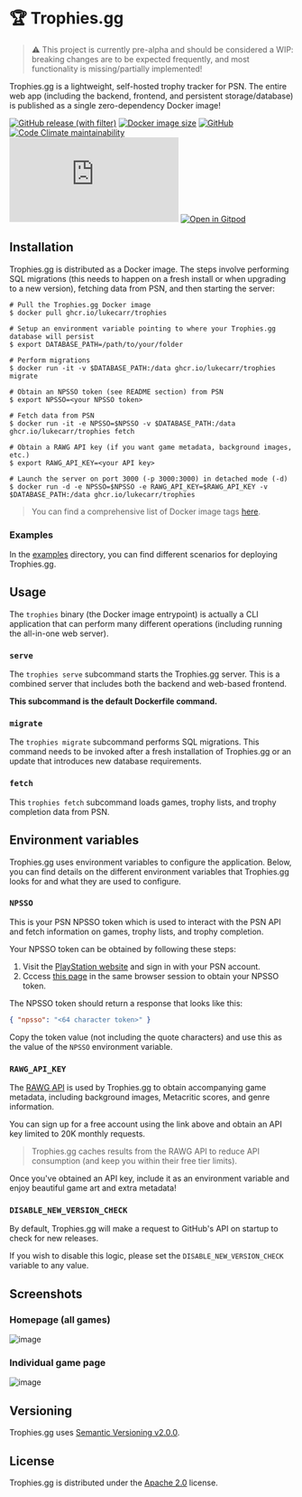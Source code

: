 # 🏆 Trophies.gg

> ⚠️ This project is currently pre-alpha and should be considered a WIP: breaking changes are to be expected frequently, and most functionality is missing/partially implemented!

Trophies.gg is a lightweight, self-hosted trophy tracker for PSN. The entire web app (including the backend, frontend, and persistent storage/database) is published as a single zero-dependency Docker image!

[![GitHub release (with filter)](https://img.shields.io/github/v/release/lukecarr/trophies)][release]
[![Docker image size](https://ghcr-badge.egpl.dev/lukecarr/trophies/size)][docker-images]
[![GitHub](https://img.shields.io/github/license/lukecarr/trophies)](LICENSE)
[![Code Climate maintainability](https://img.shields.io/codeclimate/maintainability/lukecarr/trophies)][codeclimate]
[![Matrix](https://img.shields.io/matrix/trophies%3Amatrix.org)][matrix]
[![Open in Gitpod](https://img.shields.io/badge/open_in-gitpod-FFAE33?logo=gitpod)][gitpod]

## Installation

Trophies.gg is distributed as a Docker image. The steps involve performing SQL migrations (this needs to happen on a fresh install or when upgrading to a new version), fetching data from PSN, and then starting the server:

```shell
# Pull the Trophies.gg Docker image
$ docker pull ghcr.io/lukecarr/trophies

# Setup an environment variable pointing to where your Trophies.gg database will persist
$ export DATABASE_PATH=/path/to/your/folder

# Perform migrations
$ docker run -it -v $DATABASE_PATH:/data ghcr.io/lukecarr/trophies migrate

# Obtain an NPSSO token (see README section) from PSN
$ export NPSSO=<your NPSSO token>

# Fetch data from PSN
$ docker run -it -e NPSSO=$NPSSO -v $DATABASE_PATH:/data ghcr.io/lukecarr/trophies fetch

# Obtain a RAWG API key (if you want game metadata, background images, etc.)
$ export RAWG_API_KEY=<your API key>

# Launch the server on port 3000 (-p 3000:3000) in detached mode (-d)
$ docker run -d -e NPSSO=$NPSSO -e RAWG_API_KEY=$RAWG_API_KEY -v $DATABASE_PATH:/data ghcr.io/lukecarr/trophies
```

> You can find a comprehensive list of Docker image tags [here][docker-images].

### Examples

In the [examples](/examples) directory, you can find different scenarios for deploying Trophies.gg.

## Usage

The `trophies` binary (the Docker image entrypoint) is actually a CLI application that can perform many different operations (including running the all-in-one web server).

### `serve`

The `trophies serve` subcommand starts the Trophies.gg server. This is a combined server that includes both the backend and web-based frontend.

**This subcommand is the default Dockerfile command.**

### `migrate`

The `trophies migrate` subcommand performs SQL migrations. This command needs to be invoked after a fresh installation of Trophies.gg or an update that introduces new database requirements.

### `fetch`

This `trophies fetch` subcommand loads games, trophy lists, and trophy completion data from PSN.

## Environment variables

Trophies.gg uses environment variables to configure the application. Below, you can find details on the different environment variables that Trophies.gg looks for and what they are used to configure.

### `NPSSO`

This is your PSN NPSSO token which is used to interact with the PSN API and fetch information on games, trophy lists, and trophy completion.

Your NPSSO token can be obtained by following these steps:

1. Visit the [PlayStation website][PlayStation] and sign in with your PSN account.
1. Cccess [this page][npsso] in the same browser session to obtain your NPSSO token.

The NPSSO token should return a response that looks like this:

```json
{ "npsso": "<64 character token>" }
```

Copy the token value (not including the quote characters) and use this as the value of the `NPSSO` environment variable.

### `RAWG_API_KEY`

The [RAWG API][rawg] is used by Trophies.gg to obtain accompanying game metadata, including background images, Metacritic scores, and genre information.

You can sign up for a free account using the link above and obtain an API key limited to 20K monthly requests.

> Trophies.gg caches results from the RAWG API to reduce API consumption (and keep you within their free tier limits).

Once you've obtained an API key, include it as an environment variable and enjoy beautiful game art and extra metadata!

### `DISABLE_NEW_VERSION_CHECK`

By default, Trophies.gg will make a request to GitHub's API on startup to check for new releases.

If you wish to disable this logic, please set the `DISABLE_NEW_VERSION_CHECK` variable to any value.

## Screenshots

### Homepage (all games)

![image](https://github.com/lukecarr/trophies/assets/24438483/20e5ae31-8d3c-45e6-8f6c-15e973811e8f)

### Individual game page

![image](https://github.com/lukecarr/trophies/assets/24438483/6e0444cc-4c87-4706-8809-fd7b2b2010a2)

## Versioning

Trophies.gg uses [Semantic Versioning v2.0.0][semver].

## License

Trophies.gg is distributed under the [Apache 2.0](LICENSE) license.

[release]: https://github.com/lukecarr/trophies/releases/latest
[codeclimate]: https://codeclimate.com/github/lukecarr/trophies
[matrix]: https://matrix.to/#/#trophies:matrix.org
[gitpod]: https//gitpod.io/#https://github.com/lukecarr/trophies
[releases]: https://github.com/lukecarr/trophies/releases
[docker-images]: https://github.com/lukecarr/trophies/pkgs/container/trophies/versions
[PlayStation]: https://www.playstation.com/
[npsso]: https://ca.account.sony.com/api/v1/ssocookie
[semver]: https://semver.org/spec/v2.0.0.html
[rawg]: https://rawg.io/apidocs
